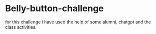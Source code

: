 # Belly-button-challenge
for this challenge i have used the help of some alumni, chatgpt and the class activities.
